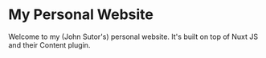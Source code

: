 # My Personal Website

Welcome to my (John Sutor's) personal website. It's built on top of Nuxt JS and their Content plugin.
